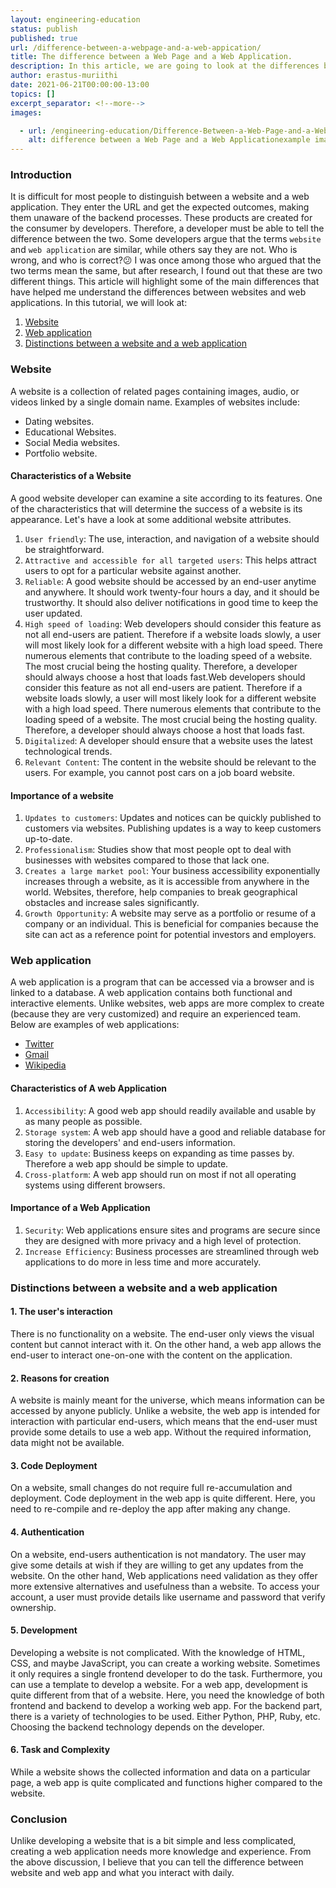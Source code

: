```yaml
---
layout: engineering-education
status: publish
published: true
url: /difference-between-a-webpage-and-a-web-appication/
title: The difference between a Web Page and a Web Application.
description: In this article, we are going to look at the differences between Web page and a Website in backend development. It is difficult for a user to distinguish between a website and a web application. They enter the URL and get the expected outcomes.Getting the results of what they are searching for is what matters to the end-user. How they get the results is not their business.
author: erastus-muriithi
date: 2021-06-21T00:00:00-13:00
topics: []
excerpt_separator: <!--more-->
images:

  - url: /engineering-education/Difference-Between-a-Web-Page-and-a-Web-Appication/hero.png
    alt: difference between a Web Page and a Web Applicationexample image
---
```


### Introduction
It is difficult for most people to distinguish between a website and a web application. They enter the URL and get the expected outcomes, making them unaware of the backend processes.
These products are created for the consumer by developers. Therefore, a developer must be able to tell the difference between the two. Some developers argue that the terms `website` and `web application` are similar, while others say they are not. Who is wrong, and who is correct?😕 I was once among those who argued that the two terms mean the same, but after research, I found out that these are two different things. 
This article will highlight some of the main differences that have helped me understand the differences between websites and web applications.
In this tutorial, we will look at:
1. [Website](#website)
2. [Web application](#web-application)
3. [Distinctions between a website and a web application](#distinctions-between-a-website-and-a-web-application)

### Website
A website is a collection of related pages containing images, audio, or videos linked by a single domain name.
Examples of websites include:
- Dating websites.
- Educational Websites.
- Social Media websites.
- Portfolio website.

#### Characteristics of a Website
A good website developer can examine a site according to its features. One of the characteristics that will determine the success of a website is its appearance. Let's have a look at some additional website attributes.
1. `User friendly`: The use, interaction, and navigation of a website should be straightforward.
2. `Attractive and accessible for all targeted users`: This helps attract users to opt for a particular website against another. 
3. ``Reliable``: A good website should be accessed by an end-user anytime and anywhere. It should work twenty-four hours a day, and it should be trustworthy. It should also deliver notifications in good time to keep the user updated.
4. `High speed of loading`: Web developers should consider this feature as not all end-users are patient. Therefore if a website loads slowly, a user will most likely look for a different website with a high load speed. There numerous elements that contribute to the loading speed of a website. The most crucial being the hosting quality. Therefore, a developer should always choose a host that loads fast.Web developers should consider this feature as not all end-users are patient. Therefore if a website loads slowly, a user will most likely look for a different website with a high load speed. There numerous elements that contribute to the loading speed of a website. The most crucial being the hosting quality. Therefore, a developer should always choose a host that loads fast.
6. `Digitalized`: A developer should ensure that a website uses the latest technological trends.
7. `Relevant Content`: The content in the website should be relevant to the users. For example, you cannot post cars on a job board website. 

#### Importance of a website
1. ``Updates to customers``: Updates and notices can be quickly published to customers via websites. Publishing updates is a way to keep customers up-to-date. 
2. `Professionalism`: Studies show that most people opt to deal with businesses with websites compared to those that lack one. 
3. ``Creates a large market pool``: Your business accessibility exponentially increases through a website, as it is accessible from anywhere in the world. Websites, therefore, help companies to break geographical obstacles and increase sales significantly.
4. ``Growth Opportunity``: A website may serve as a portfolio or resume of a company or an individual. This is beneficial for companies because the site can act as a reference point for potential investors and employers. 

### Web application
A web application is a program that can be accessed via a browser and is linked to a database. A web application contains both functional and interactive elements. Unlike websites, web apps are more complex to create (because they are very customized) and require an experienced team.
Below are examples of web applications:
- [Twitter](https://twitter.com/?lang=en)
- [Gmail](https://mail.google.com/)
- [Wikipedia](https://www.wikipedia.org/)

#### Characteristics of A web Application
1. `Accessibility`: A good web app should readily available and usable by as many people as possible.
2. `Storage system`: A web app should have a good and reliable database for storing the developers' and end-users information.
4. ``Easy to update``: Business keeps on expanding as time passes by. Therefore a web app should be simple to update.
5. `Cross-platform`: A web app should run on most if not all operating systems using different browsers.

#### Importance of a Web Application

1. `Security`: Web applications ensure sites and programs are secure since they are designed with more privacy and a high level of protection.
2.  `Increase Efficiency`: Business processes are streamlined through web applications to do more in less time and more accurately.

### Distinctions between a website and a web application

#### 1. The user's interaction
There is no functionality on a website. The end-user only views the visual content but cannot interact with it. On the other hand, a web app allows the end-user to interact one-on-one with the content on the application.
#### 2. Reasons for creation
A website is mainly meant for the universe, which means information can be accessed by anyone publicly. Unlike a website, the web app is intended for interaction with particular end-users, which means that the end-user must provide some details to use a web app. Without the required information, data might not be available.
#### 3. Code Deployment
On a website, small changes do not require full re-accumulation and deployment. Code deployment in the web app is quite different. Here, you need to re-compile and re-deploy the app after making any change.
#### 4. Authentication
On a website, end-users authentication is not mandatory. The user may give some details at wish if they are willing to get any updates from the website. On the other hand, Web applications need validation as they offer more extensive alternatives and usefulness than a website. To access your account, a user must provide details like username and password that verify ownership.
#### 5. Development
Developing a website is not complicated. With the knowledge of HTML, CSS, and maybe JavaScript, you can create a working website. Sometimes it only requires a single frontend developer to do the task.
Furthermore, you can use a template to develop a website. 
For a web app, development is quite different from that of a website. Here, you need the knowledge of both frontend and backend to develop a working web app. For the backend part, there is a variety of technologies to be used. Either Python, PHP, Ruby, etc. Choosing the backend technology depends on the developer. 
#### 6. Task and Complexity

While a website shows the collected information and data on a particular page, a web app is quite complicated and functions higher compared to the website.

### Conclusion
Unlike developing a website that is a bit simple and less complicated, creating a web application needs more knowledge and experience.
From the above discussion, I believe that you can tell the difference between website and web app and what you interact with daily.
